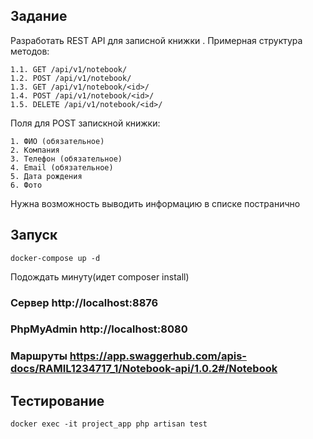 ## Задание


Разработать REST API для записной книжки . Примерная структура методов: 


    1.1. GET /api/v1/notebook/
    1.2. POST /api/v1/notebook/
    1.3. GET /api/v1/notebook/<id>/
    1.4. POST /api/v1/notebook/<id>/
    1.5. DELETE /api/v1/notebook/<id>/
    
    
Поля для POST запискной книжки: 
   
   
    1. ФИО (обязательное)
    2. Компания
    3. Телефон (обязательное)
    4. Email (обязательное)
    5. Дата рождения 
    6. Фото


Нужна возможность выводить информацию в списке постранично 

## Запуск
```
docker-compose up -d
```
Подождать минуту(идет composer install)

### Сервер http://localhost:8876

### PhpMyAdmin http://localhost:8080

### Маршруты https://app.swaggerhub.com/apis-docs/RAMIL1234717_1/Notebook-api/1.0.2#/Notebook

## Тестирование
```
docker exec -it project_app php artisan test
```
